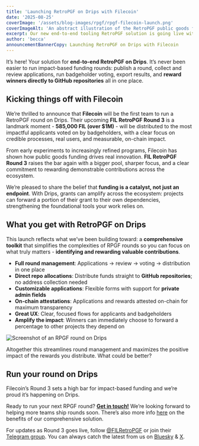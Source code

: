 ```yaml
---
title: 'Launching RetroPGF on Drips with Filecoin'
date: '2025-08-25'
coverImage: '/assets/blog-images/rpgf/rpgf-filecoin-launch.png'
coverImageAlt: 'An abstract illustration of the RetroPGF public goods funding mechanism.'
excerpt: Our new end-to-end tooling RetroPGF solution is going live with Filecoin's largest round to date.
author: 'becca'
announcementBannerCopy: Launching RetroPGF on Drips with Filecoin
---
```


It’s here\! Your solution for **end-to-end RetroPGF on Drips**. It’s never been easier to run impact-based funding rounds: publish a round, collect and review applications, run badgeholder voting, export results, and **reward winners directly to GitHub repositories** all in one place.

## Kicking things off with Filecoin

We’re thrilled to announce that **Filecoin** will be the first team to run a RetroPGF round on Drips. Their upcoming **FIL RetroPGF Round 3** is a landmark moment \- **585,000 FIL (over $1M)** \- will be distributed to the most impactful applicants voted on by badgeholders, with a clear focus on credible processes, real users, and measurable, on-chain impact.

From early experiments to increasingly refined programs, Filecoin has shown how public goods funding drives real innovation. **FIL RetroPGF Round 3** raises the bar again with a bigger pool, sharper focus, and a clear commitment to rewarding demonstrable contributions across the ecosystem.

We’re pleased to share the belief that **funding is a catalyst, not just an endpoint**. With Drips, grants can amplify across the ecosystem: projects can forward a portion of their grant to their own dependencies, strengthening the foundational tools your work relies on.

## What you get with RetroPGF on Drips

This launch reflects what we’ve been building toward: a **comprehensive toolkit** that simplifies the complexities of RPGF rounds so you can focus on what truly matters \- **identifying and rewarding valuable contributions**.

- **Full round management**: Applications → review → voting → distribution in one place
- **Direct repo allocations**: Distribute funds straight to **GitHub repositories**; no address collection needed
- **Customizable applications**: Flexible forms with support for **private admin fields**
- **On-chain attestations**: Applications and rewards attested on-chain for maximum transparency
- **Great UX**: Clear, focused flows for applicants and badgeholders
- **Amplify the impact**: Winners can immediately choose to forward a percentage to other projects they depend on

![Screenshot of an RPGF round on Drips](/assets/blog-images/rpgf/rpgf-home.png)

Altogether this streamlines round management and maximizes the positive impact of the rewards you distribute. What could be better?

## Run your round on Drips

Filecoin’s Round 3 sets a high bar for impact-based funding and we’re proud it’s happening on Drips.

Ready to run your next RPGF round? [**Get in touch\!**](https://discord.com/channels/@me/1070670773884309575/1408426949470195904) We’re looking forward to helping more teams ship rounds soon. There’s also more info [here](https://www.drips.network/solutions/retro-pgf) on the benefits of our comprehensive solution.

For updates as Round 3 goes live, follow [@FILRetroPGF](https://x.com/FILRetroPGF) or join their [Telegram group](https://t.me/+haan_QdnllYyZmE1). You can always catch the latest from us on [Bluesky](https://bsky.app/profile/drips.network) & [X](https://x.com/dripsnetwork).

